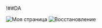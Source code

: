 !##DA


![Моя страница](https://github.com/Nachyn/PageN/raw/master/Pagen/Content/img/PageN-MyPage.PNG)
![Восстановление](https://github.com/Nachyn/PageN/raw/master/Pagen/Content/img/PageN-Restore.PNG)
